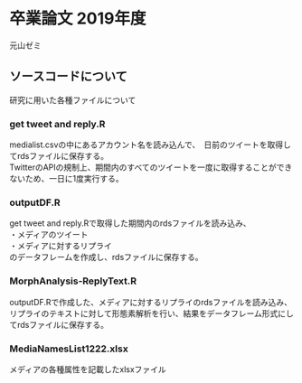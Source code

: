# 卒業論文 2019年度
元山ゼミ

## ソースコードについて
研究に用いた各種ファイルについて

### get tweet and reply.R
medialist.csvの中にあるアカウント名を読み込んで、　日前のツイートを取得してrdsファイルに保存する。  
TwitterのAPIの規制上、期間内のすべてのツイートを一度に取得することができないため、一日に1度実行する。  

### outputDF.R
get tweet and reply.Rで取得した期間内のrdsファイルを読み込み、  
・メディアのツイート  
・メディアに対するリプライ  
のデータフレームを作成し、rdsファイルに保存する。  

### MorphAnalysis-ReplyText.R
outputDF.Rで作成した、メディアに対するリプライのrdsファイルを読み込み、  
リプライのテキストに対して形態素解析を行い、結果をデータフレーム形式にしてrdsファイルに保存する。  

### MediaNamesList1222.xlsx
メディアの各種属性を記載したxlsxファイル
